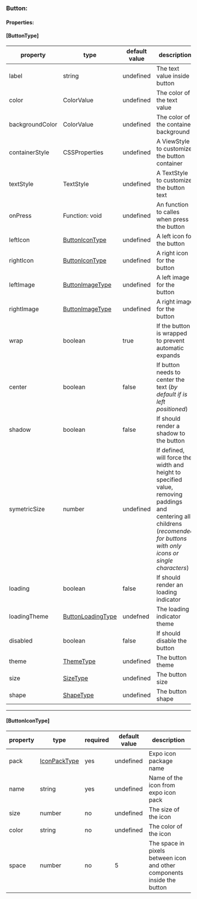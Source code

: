 ### Button:

#### **Properties:**
#### **[ButtonType]**
| property | type | default value | description |
| -- | -- | -- | -- |
| label | string | undefined | The text value inside button |
| color | ColorValue | undefined | The color of the text value |
| backgroundColor | ColorValue | undefined | The color of the container background |
| containerStyle | CSSProperties | undefined | A ViewStyle to customize the button container |
| textStyle | TextStyle | undefined | A TextStyle to customize the button text |
| onPress | Function: void | undefined | An function to calles when press the button | 
| leftIcon | [ButtonIconType]() | undefined | A left icon for the button |
| rightIcon | [ButtonIconType]() | undefined | A right icon for the button |
| leftImage | [ButtonImageType]() | undefined | A left image for the button |
| rightImage | [ButtonImageType]() | undefined | A right image for the button |
| wrap | boolean | true | If the button is wrapped to prevent automatic expands |
| center | boolean | false | If button needs to center the text (_by default if is left positioned_) |
| shadow | boolean | false | If should render a shadow to the button |
| symetricSize | number | undefined | If defined, will force the width and height to specified value, removing paddings and centering all childrens (_recomended for buttons with only icons or single characters_) |
| loading | boolean | false | If should render an loading indicator |
| loadingTheme | [ButtonLoadingType]() | undefned | The loading indicator theme |
| disabled | boolean | false | If should disable the button |
| theme | [ThemeType]() | undefined | The button theme |
| size | [SizeType]() | undefined | The button size |
| shape | [ShapeType]() | undefined | The button shape |

---
#### **[ButtonIconType]**
| property | type | required | default value | description |
| -- | -- | -- | -- | -- |
| pack | [IconPackType]() | yes | undefined | Expo icon package name |
| name | string | yes | undefined | Name of the icon from expo icon pack |
| size | number | no | undefined | The size of the icon |
| color | string | no | undefined | The color of the icon |
| space | number | no | 5 | The space in pixels between icon and other components inside the button |